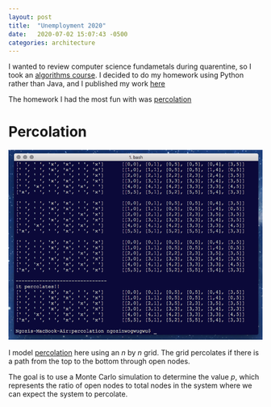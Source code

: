 ```yaml
---
layout: post
title:  "Unemployment 2020"
date:   2020-07-02 15:07:43 -0500
categories: architecture
---
```


I wanted to review computer science fundametals during quarentine, so I took an [algorithms course](https://www.coursera.org/learn/algorithms-part1). I decided to do my homework using Python rather than Java, and I published my work [here](https://github.com/ngozinwogwugwu/exercises/tree/master/data_structures_homeworks)

The homework I had the most fun with was [percolation](https://github.com/ngozinwogwugwu/exercises/tree/master/data_structures_homeworks/percolation)

# Percolation
![percolation_animation.png](/assets/unemployment/percolation_animation.png)


I model [percolation](https://en.wikipedia.org/wiki/Percolation) here using an _n_ by _n_ grid. The grid percolates if there is a path from the top to the bottom through open nodes.

The goal is to use a Monte Carlo simulation to determine the value _p_, which represents the ratio of open nodes to total nodes in the system where we can expect the system to percolate.


